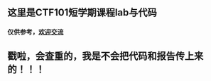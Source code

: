 ## 这里是CTF101短学期课程lab与代码
#### 仅供参考，[欢迎交流](https://www.kailqq.cc/NOTE/CTF/CTF/#_1)


## 戳啦，会查重的，我是不会把代码和报告传上来的！！！
